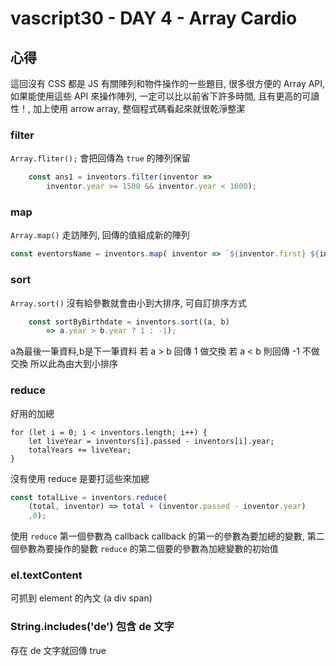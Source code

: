 vascript30 - DAY 4 - Array Cardio
===================================

## 心得
這回沒有 CSS 都是 JS 有關陣列和物件操作的一些題目,
很多很方便的 Array API,
如果能使用這些 API 來操作陣列,
一定可以比以前省下許多時間,
且有更高的可讀性！,
加上使用 arrow array,
整個程式碼看起來就很乾淨整潔

### filter

`Array.fliter();` 會把回傳為 ```true``` 的陣列保留
```javascript
    const ans1 = inventors.filter(inventor => 
        inventor.year >= 1500 && inventor.year < 1600);
```

### map 
`Array.map()` 走訪陣列, 回傳的值組成新的陣列
``` javascript
const eventorsName = inventors.map( inventor => `${inventor.first} ${inventor.last}`);
```

### sort 
`Array.sort()` 沒有給參數就會由小到大排序,
可自訂排序方式
```javascript
    const sortByBirthdate = inventors.sort((a, b) 
        => a.year > b.year ? 1 : -1);

```
a為最後一筆資料,b是下一筆資料
若 a > b 回傳 1 做交換
若 a < b 則回傳 -1 不做交換
所以此為由大到小排序

### reduce
好用的加總
```let totalYears = 0;
for (let i = 0; i < inventors.length; i++) {
    let liveYear = inventors[i].passed - inventors[i].year;
    totalYears += liveYear;
}
```
沒有使用 reduce 是要打這些來加總

```javascript
const totalLive = inventors.reduce(
    (total, inventor) => total + (inventor.passed - inventor.year)
    ,0);
```
使用 ``reduce``
第一個參數為 callback 
callback 的第一的參數為要加總的變數,
第二個參數為要操作的變數
```reduce``` 的第二個要的參數為加總變數的初始值

### el.textContent
可抓到 element 的內文 (a div span)
### String.includes('de') 包含 de 文字
存在 de 文字就回傳 true
